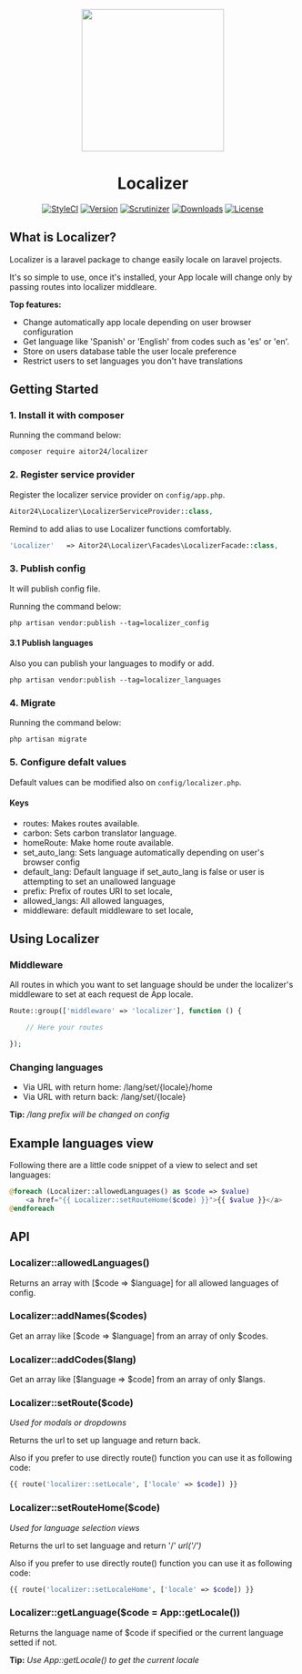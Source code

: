 <p align="center"><img height="250" src="https://i.imgur.com/D7Fy4MB.png"></p>

<h1 align="center">Localizer</h1>

<p align="center">
    <a href="https://styleci.io/repos/74991261"><img src="https://styleci.io/repos/74991261/shield?style=flat&branch=master" alt="StyleCI"></a>
    <a href="https://github.com/24aitor/Localizer/releases"><img src="https://poser.pugx.org/aitor24/localizer/v/stable.svg" alt="Version"></a>
    <a href="https://scrutinizer-ci.com/g/24aitor/Localizer/?branch=master"><img src="https://scrutinizer-ci.com/g/24aitor/Localizer/badges/quality-score.png?b=master" alt="Scrutinizer"></a>
    <a href="https://github.com/24aitor/Localizer"><img src="https://poser.pugx.org/aitor24/localizer/d/total.svg" alt="Downloads"></a>
    <a href="https://raw.githubusercontent.com/24aitor/localizer/master/LICENSE"><img src="https://poser.pugx.org/aitor24/localizer/license.svg" alt="License"></a>
</p>


## What is Localizer?

Localizer is a laravel package to change easily locale on laravel projects.

It's so simple to use, once it's installed, your App locale will change only by passing routes into localizer middleare.

**Top features:**

- Change automatically app locale depending on user browser configuration
- Get language like 'Spanish' or 'English' from codes such as 'es' or 'en'.
- Store on users database table the user locale preference
- Restrict users to set languages you don't have translations

## Getting Started

### 1. Install it with composer

Running the command below:

```
composer require aitor24/localizer
```

### 2. Register service provider

Register the localizer service provider on ``config/app.php``.

```php
Aitor24\Localizer\LocalizerServiceProvider::class,
```

Remind to add alias to use Localizer functions comfortably.

```php
'Localizer'   => Aitor24\Localizer\Facades\LocalizerFacade::class,
```

### 3. Publish config

It will publish config file.

Running the command below:

```
php artisan vendor:publish --tag=localizer_config
```


#### 3.1 Publish languages

Also you can publish your languages to modify or add.

```
php artisan vendor:publish --tag=localizer_languages
```

### 4. Migrate


Running the command below:

```
php artisan migrate
```


### 5. Configure defalt values

Default values can be modified also on `config/localizer.php`.

#### Keys

- routes: Makes routes available.
- carbon: Sets carbon translator language.
- homeRoute: Make home route available.
- set_auto_lang: Sets language automatically depending on user's browser config
- default_lang: Default language if set_auto_lang is false or user is attempting to set an unallowed language
- prefix: Prefix of routes URI to set locale,
- allowed_langs: All allowed languages,
- middleware: default middleware to set locale,

## Using Localizer

### Middleware

All routes in which you want to set language should be under the localizer's
middleware to set at each request de App locale.

```php
Route::group(['middleware' => 'localizer'], function () {

    // Here your routes

});
```

### Changing languages

- Via URL with return home: /lang/set/{locale}/home
- Via URL with return back: /lang/set/{locale}

**Tip:** */lang prefix will be changed on config*

## Example languages view

Following there are a little code snippet of a view to select and
set languages:

```php
@foreach (Localizer::allowedLanguages() as $code => $value)
    <a href="{{ Localizer::setRouteHome($code) }}">{{ $value }}</a>
@endforeach
```

## API

### Localizer::allowedLanguages()

Returns an array with [$code => $language] for all allowed
languages of config.

### Localizer::addNames($codes)

Get an array like [$code => $language] from an array of only $codes.


### Localizer::addCodes($lang)

Get an array like [$language => $code] from an array of only $langs.

### Localizer::setRoute($code)

*Used for modals or dropdowns*

Returns the url to set up language and return back.

Also if you prefer to use directly route() function you can use it
as following code:

```php
{{ route('localizer::setLocale', ['locale' => $code]) }}
```

### Localizer::setRouteHome($code)

*Used for language selection views*

Returns the url to set language and return '/' *url('/')*

Also if you prefer to use directly route() function you can use it
as following code:

```php
{{ route('localizer::setLocaleHome', ['locale' => $code]) }}
```

### Localizer::getLanguage($code = App::getLocale())

Returns the language name of $code if specified or the current
language setted if not.

**Tip:** *Use App::getLocale() to get the current locale*
